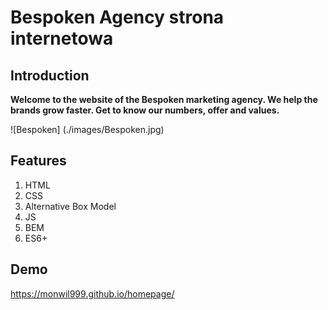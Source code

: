 # Bespoken Agency strona internetowa

## Introduction

**Welcome to the website of the Bespoken marketing agency.
We help the brands grow faster.
Get to know our numbers, offer and values.**

![Bespoken] (./images/Bespoken.jpg)

## Features

1. HTML
1. CSS
1. Alternative Box Model
1. JS
1. BEM
1. ES6+


## Demo

https://monwil999.github.io/homepage/
